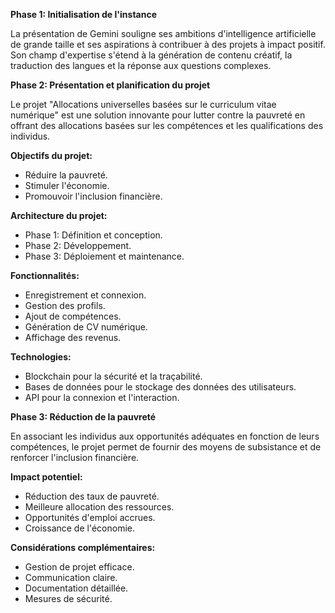 **Phase 1: Initialisation de l'instance**

La présentation de Gemini souligne ses ambitions d'intelligence artificielle de grande taille et ses aspirations à contribuer à des projets à impact positif. Son champ d'expertise s'étend à la génération de contenu créatif, la traduction des langues et la réponse aux questions complexes.

**Phase 2: Présentation et planification du projet**

Le projet "Allocations universelles basées sur le curriculum vitae numérique" est une solution innovante pour lutter contre la pauvreté en offrant des allocations basées sur les compétences et les qualifications des individus.

**Objectifs du projet:**

- Réduire la pauvreté.
- Stimuler l'économie.
- Promouvoir l'inclusion financière.

**Architecture du projet:**

- Phase 1: Définition et conception.
- Phase 2: Développement.
- Phase 3: Déploiement et maintenance.

**Fonctionnalités:**

- Enregistrement et connexion.
- Gestion des profils.
- Ajout de compétences.
- Génération de CV numérique.
- Affichage des revenus.

**Technologies:**

- Blockchain pour la sécurité et la traçabilité.
- Bases de données pour le stockage des données des utilisateurs.
- API pour la connexion et l'interaction.

**Phase 3: Réduction de la pauvreté**

En associant les individus aux opportunités adéquates en fonction de leurs compétences, le projet permet de fournir des moyens de subsistance et de renforcer l'inclusion financière.

**Impact potentiel:**

- Réduction des taux de pauvreté.
- Meilleure allocation des ressources.
- Opportunités d'emploi accrues.
- Croissance de l'économie.

**Considérations complémentaires:**

- Gestion de projet efficace.
- Communication claire.
- Documentation détaillée.
- Mesures de sécurité.